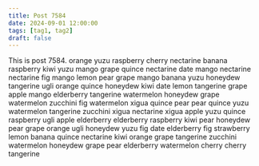 ```yaml
---
title: Post 7584
date: 2024-09-01 12:00:00
tags: [tag1, tag2]
draft: false
---
```

This is post 7584.
orange
yuzu
raspberry
cherry
nectarine
banana
raspberry
kiwi
yuzu
mango
grape
quince
nectarine
date
mango
nectarine
nectarine
fig
mango
lemon
pear
grape
mango
banana
yuzu
honeydew
tangerine
ugli
orange
quince
honeydew
kiwi
date
lemon
tangerine
grape
apple
mango
elderberry
tangerine
watermelon
honeydew
grape
watermelon
zucchini
fig
watermelon
xigua
quince
pear
pear
quince
yuzu
watermelon
tangerine
zucchini
xigua
nectarine
xigua
apple
yuzu
quince
raspberry
ugli
apple
elderberry
elderberry
raspberry
kiwi
pear
honeydew
pear
grape
orange
ugli
honeydew
yuzu
fig
date
elderberry
fig
strawberry
lemon
banana
quince
nectarine
kiwi
orange
grape
tangerine
zucchini
watermelon
honeydew
grape
pear
elderberry
watermelon
cherry
cherry
tangerine
